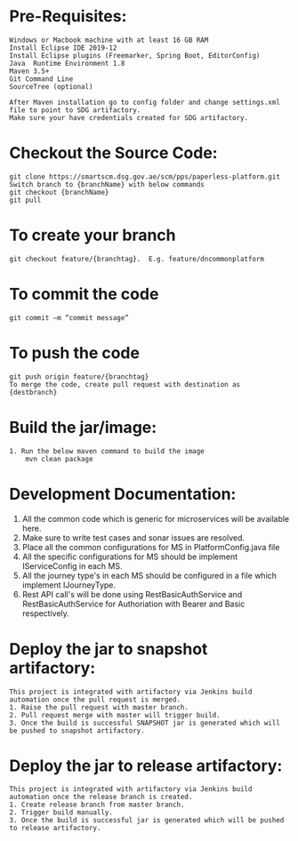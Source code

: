 # Pre-Requisites:
	Windows or Macbook machine with at least 16 GB RAM
	Install Eclipse IDE 2019‑12
	Install Eclipse plugins (Freemarker, Spring Boot, EditorConfig)
	Java  Runtime Environment 1.8
	Maven 3.5+
	Git Command Line
	SourceTree (optional)
	
	After Maven installation go to config folder and change settings.xml file to point to SDG artifactory.
	Make sure your have credentials created for SDG artifactory.

# Checkout the Source Code:
	git clone https://smartscm.dsg.gov.ae/scm/pps/paperless-platform.git
	Switch branch to {branchName} with below commands
	git checkout {branchName}
	git pull
# To create your branch
	git checkout feature/{branchtag}.  E.g. feature/dncommonplatform
# To commit the code
	git commit –m “commit message”
# To push the code
	git push origin feature/{branchtag}
    To merge the code, create pull request with destination as {destbranch}

# Build the jar/image:
	1. Run the below maven command to build the image
		mvn clean package
		
# Development Documentation:
1. All the common code which is generic for microservices will be available here.
2. Make sure to write test cases and sonar issues are resolved.
3. Place all the common configurations for MS in PlatformConfig.java file
4. All the specific configurations for MS should be implement IServiceConfig in each MS.
5. All the journey type's in each MS should be configured in a file which implement IJourneyType.
6. Rest API call's will be done using RestBasicAuthService and RestBasicAuthService for Authoriation with Bearer and Basic respectively.

# Deploy the jar to snapshot artifactory:
	This project is integrated with artifactory via Jenkins build automation once the pull request is merged.
	1. Raise the pull request with master branch.
	2. Pull request merge with master will trigger build.
	3. Once the build is successful SNAPSHOT jar is generated which will be pushed to snapshot artifactory.

# Deploy the jar to release artifactory:
	This project is integrated with artifactory via Jenkins build automation once the release branch is created.
	1. Create release branch from master branch.
	2. Trigger build manually.
	3. Once the build is successful jar is generated which will be pushed to release artifactory.


